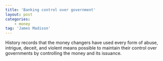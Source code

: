 ```yaml
---
title: 'Banking control over government'
layout: post
categories:
    - money
tag: 'James Madison'
---
```


History records that the money changers have used every form of abuse, intrigue, deceit, and violent means possible to maintain their control over governments by controlling the money and its issuance.
